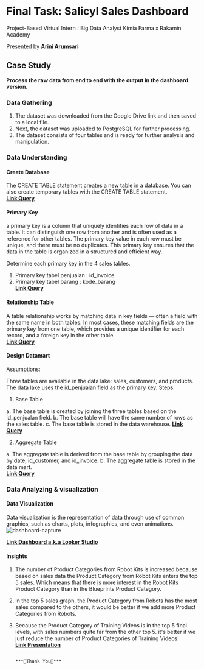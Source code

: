 # Final Task: Salicyl Sales Dashboard
Project-Based Virtual Intern : Big Data Analyst Kimia Farma x Rakamin Academy

Presented by **Arini Arumsari**

## Case Study
**Process the raw data from end to end with the output in the dashboard version.**


### Data Gathering
1. The dataset was downloaded from the Google Drive link and then saved to a local file.
2. Next, the dataset was uploaded to PostgreSQL for further processing.
3. The dataset consists of four tables and is ready for further analysis and manipulation.


### Data Understanding
#### Create Database
The CREATE TABLE statement creates a new table in a database. You can also create temporary tables with the CREATE TABLE statement. <br>
**[Link Query](https://github.com/ariniamsr/Kimia-Farma-Big-Data-Analytics-Project-Based-Internship-Program/blob/main/postgreesql/createandprimary.sql)**


#### Primary Key
a primary key is a column that uniquely identifies each row of data in a table. It can distinguish one row from another and is often used as a reference for other tables. The primary key value in each row must be unique, and there must be no duplicates. This primary key ensures that the data in the table is organized in a structured and efficient way.

Determine each primary key in the 4 sales tables. <br>
1. Primary key tabel penjualan : id_invoice <br>
2. Primary key tabel barang : kode_barang <br>
**[Link Query](https://github.com/ariniamsr/Kimia-Farma-Big-Data-Analytics-Project-Based-Internship-Program/blob/main/postgreesql/Primarykey.sql)**

#### Relationship Table <br>
A table relationship works by matching data in key fields — often a field with the same name in both tables. In most cases, these matching fields are the primary key from one table, which provides a unique identifier for each record, and a foreign key in the other table. <br>
**[Link Query](https://github.com/ariniamsr/Kimia-Farma-Big-Data-Analytics-Project-Based-Internship-Program/blob/main/postgreesql/ForeignKey.sql)** <br>


#### Design Datamart<br>
 Assumptions:

Three tables are available in the data lake: sales, customers, and products.
The data lake uses the id_penjualan field as the primary key.
Steps:

1. Base Table

a. The base table is created by joining the three tables based on the id_penjualan field.
b. The base table will have the same number of rows as the sales table.
c. The base table is stored in the data warehouse.
**[Link Query](https://github.com/ariniamsr/Kimia-Farma-Big-Data-Analytics-Project-Based-Internship-Program/blob/main/postgreesql/base.sql
)** 

2. Aggregate Table

a. The aggregate table is derived from the base table by grouping the data by date, id_customer, and id_invoice.
b. The aggregate table is stored in the data mart.<br>
**[Link Query](https://github.com/ariniamsr/Kimia-Farma-Big-Data-Analytics-Project-Based-Internship-Program/blob/main/postgreesql/aggregat.sql)** <br>


### Data Analyzing & visualization <br>
#### Data Visualization <br>
Data visualization is the representation of data through use of common graphics, such as charts, plots, infographics, and even animations. <br>
![dashboard-capture](https://github.com/ariniamsr/Kimia-Farma-Big-Data-Analytics-Project-Based-Internship-Program/blob/main/pic/dashboard.png) <br>

**[Link Dashboard a.k.a Looker Studio](https://lookerstudio.google.com/u/0/reporting/f91064ea-a92b-4e4a-a20b-57ffb9c96d8d/page/FnvnD)**

#### Insights
1. The number of Product Categories from Robot Kits is increased because based on sales data the Product Category from Robot Kits enters the top 5 sales. Which means that there is more interest in the Robot Kits Product Category than in the Blueprints Product Category. <br>
2. In the top 5 sales graph, the Product Category from Robots has the most sales compared to the others, it would be better if we add more Product Categories from Robots. <br>
3. Because the Product Category of Training Videos is in the top 5 final levels, with sales numbers quite far from the other top 5. it's better if we just reduce the number of Product Categories of Training Videos. <br>
**[Link Presentation](https://github.com/ariniamsr/Kimia-Farma-Big-Data-Analytics-Project-Based-Internship-Program/blob/main/Tugas_5%20-%20Arini%20-%20Big%20Data%20Analytics%20Kimiafarma.pdf)**

                                                                          ***🌻Thank You🌻***
